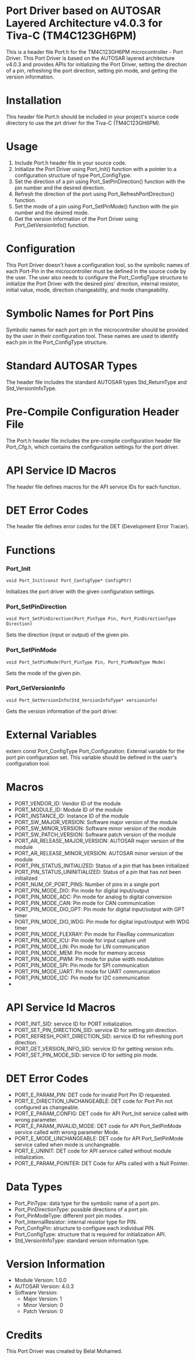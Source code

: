 # **Port Driver based on AUTOSAR Layered Architecture v4.0.3 for Tiva-C (TM4C123GH6PM)**
This is a header file Port.h for the TM4C123GH6PM microcontroller - Port Driver. This Port Driver is based on the AUTOSAR layered architecture v4.0.3 and provides APIs for initializing the Port Driver, setting the direction of a pin, refreshing the port direction, setting pin mode, and getting the version information.

# **Installation**
This header file Port.h should be included in your project's source code directory to use the prt driver for the Tiva-C (TM4C123GH6PM).

# **Usage**
1. Include Port.h header file in your source code.
2. Initialize the Port Driver using Port_Init() function with a pointer to a configuration structure of type Port_ConfigType.
3. Set the direction of a pin using Port_SetPinDirection() function with the pin number and the desired direction.
4. Refresh the direction of the port using Port_RefreshPortDirection() function.
5. Set the mode of a pin using Port_SetPinMode() function with the pin number and the desired mode.
6. Get the version information of the Port Driver using Port_GetVersionInfo() function.

# **Configuration**
This Port Driver doesn't have a configuration tool, so the symbolic names of each Port-Pin in the microcontroller must be defined in the source code by the user. The user also needs to configure the Port_ConfigType structure to initialize the Port Driver with the desired pins' direction, internal resistor, initial value, mode, direction changeability, and mode changeability.

# **Symbolic Names for Port Pins**
Symbolic names for each port pin in the microcontroller should be provided by the user in their configuration tool. These names are used to identify each pin in the Port_ConfigType structure.

# **Standard AUTOSAR Types**
The header file includes the standard AUTOSAR types Std_ReturnType and Std_VersionInfoType.

# **Pre-Compile Configuration Header File**
The Port.h header file includes the pre-compile configuration header file Port_Cfg.h, which contains the configuration settings for the port driver.

# **API Service ID Macros**
The header file defines macros for the API service IDs for each function.

# **DET Error Codes**
The header file defines error codes for the DET (Development Error Tracer).

# **Functions**
### **Port_Init**
```
void Port_Init(const Port_ConfigType* ConfigPtr)
```
 Initializes the port driver with the given configuration settings.
### **Port_SetPinDirection**
```
void Port_SetPinDirection(Port_PinType Pin, Port_PinDirectionType Direction)
```
 Sets the direction (input or output) of the given pin.
### **Port_SetPinMode**
```
void Port_SetPinMode(Port_PinType Pin, Port_PinModeType Mode)
```
 Sets the mode of the given pin.
### **Port_GetVersionInfo**
```
void Port_GetVersionInfo(Std_VersionInfoType* versioninfo)
```
 Gets the version information of the port driver.
 
# **External Variables**
extern const Port_ConfigType Port_Configuration: External variable for the port pin configuration set. This variable should be defined in the user's configuration tool.
# **Macros**

- PORT_VENDOR_ID: Vendor ID of the module
- PORT_MODULE_ID: Module ID of the module
- PORT_INSTANCE_ID: Instance ID of the module
- PORT_SW_MAJOR_VERSION: Software major version of the module
- PORT_SW_MINOR_VERSION: Software minor version of the module
- PORT_SW_PATCH_VERSION: Software patch version of the module
- PORT_AR_RELEASE_MAJOR_VERSION: AUTOSAR major version of the module
- PORT_AR_RELEASE_MINOR_VERSION: AUTOSAR minor version of the module
- PORT_PIN_STATUS_INITIALIZED: Status of a pin that has been initialized
- PORT_PIN_STATUS_UNINITIALIZED: Status of a pin that has not been initialized
- PORT_NUM_OF_PORT_PINS: Number of pins in a single port
- PORT_PIN_MODE_DIO: Pin mode for digital input/output
- PORT_PIN_MODE_ADC: Pin mode for analog to digital conversion
- PORT_PIN_MODE_CAN: Pin mode for CAN communication
- PORT_PIN_MODE_DIO_GPT: Pin mode for digital input/output with GPT timer
- PORT_PIN_MODE_DIO_WDG: Pin mode for digital input/output with WDG timer
- PORT_PIN_MODE_FLEXRAY: Pin mode for FlexRay communication
- PORT_PIN_MODE_ICU: Pin mode for input capture unit
- PORT_PIN_MODE_LIN: Pin mode for LIN communication
- PORT_PIN_MODE_MEM: Pin mode for memory access
- PORT_PIN_MODE_PWM: Pin mode for pulse width modulation
- PORT_PIN_MODE_SPI: Pin mode for SPI communication
- PORT_PIN_MODE_UART: Pin mode for UART communication
- PORT_PIN_MODE_I2C: Pin mode for I2C communication
- 
# **API Service Id Macros**
- PORT_INIT_SID: service ID for PORT initialization.
- PORT_SET_PIN_DIRECTION_SID: service ID for setting pin direction.
- PORT_REFRESH_PORT_DIRECTION_SID: service ID for refreshing port direction.
- PORT_GET_VERSION_INFO_SID: service ID for getting version info.
- PORT_SET_PIN_MODE_SID: service ID for setting pin mode.

# **DET Error Codes**
- PORT_E_PARAM_PIN: DET code for invalid Port Pin ID requested.
- PORT_E_DIRECTION_UNCHANGEABLE: DET code for Port Pin not configured as changeable.
- PORT_E_PARAM_CONFIG: DET code for API Port_Init service called with wrong parameter.
- PORT_E_PARAM_INVALID_MODE: DET code for API Port_SetPinMode service called with wrong parameter Mode.
- PORT_E_MODE_UNCHANGEABLE: DET code for API Port_SetPinMode service called when mode is unchangeable.
- PORT_E_UNINIT: DET code for API service called without module initialization.
- PORT_E_PARAM_POINTER: DET Code for APIs called with a Null Pointer.

# **Data Types**
- Port_PinType: data type for the symbolic name of a port pin.
- Port_PinDirectionType: possible directions of a port pin.
- Port_PinModeType: different port pin modes.
- Port_InternalResistor: internal resistor type for PIN.
- Port_ConfigPin: structure to configure each individual PIN.
- Port_ConfigType: structure that is required for initialization API.
- Std_VersionInfoType: standard version information type.

# **Version Information**
- Module Version: 1.0.0
- AUTOSAR Version: 4.0.3
- Software Version:
    - Major Version: 1
    - Minor Version: 0
    - Patch Version: 0

# **Credits**
This Port Driver was created by Belal Mohamed.
